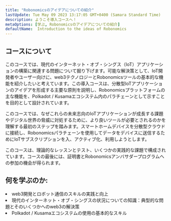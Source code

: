 ```yaml
---
title: "Robonomicsのアイデアについての紹介"
lastUpdate: Tue May 09 2023 13:17:05 GMT+0400 (Samara Standard Time)
description: ようこそ導入コースへ！
metaOptions: [学ぶ, Robonomicsのアイデアについての紹介]
defaultName:  Introduction to the ideas of Robonomics
---
```


## コースについて

このコースでは、現代のインターネット・オブ・シングス（IoT）アプリケーションの構築に関連する問題について掘り下げます。可能な解決策として、IoT開発者やユーザー向けに、web3テクノロジーとRobonomicsツールの基本的な機能を紹介したいと考えています。この導入コースは、分散型IoTアプリケーションのアイデアを形成する主要な原則を説明し、Robonomicsプラットフォームの主な機能を、Polkadot / Kusamaエコシステム内のパラチェーンとして示すことを目的として設計されています。

このコースでは、なぜこれらの未来志向のIoTアプリケーションが成長する課題やデジタル世界の脅威に対処するために、より良いツールが必要とされるのかを理解する最初のステップを踏みます。スマートホームデバイスを分散型クラウドに接続し、Robonomicsパラチェーンを使用してデータをデバイスに送信するためにIoTサブスクリプションを入、アクティブ化、利用しようとします。

このコースは、理論的なレッスンとテスト、いくつかの実践的な課題で構成されています。コースの最後には、証明書とRobonomicsアンバサダープログラムへの参加の機会が得られます。


## 何を学ぶのか:

<List type="plus">
  <li>
    web3開発とロボット通信のスキルの実践と向上
  </li>
  <li>
    現代のインターネット・オブ・シングスの状況についての知識：典型的な問題とそのいくつかへのweb3の解決策
  </li>
   <li>
    Polkadot / Kusamaエコシステムの使用の基本的なスキル
  </li>
</List>